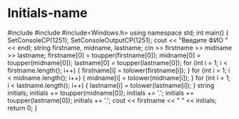 # Initials-name
#include <iostream>
#include <string>
#include<Windows.h>
using namespace std;
int main() {
	SetConsoleCP(1251);
	SetConsoleOutputCP(1251);
	cout << "Введите ФИО " << endl;
	string firstname, midname, lastname;
	cin >> firstname >> midname >> lastname;
	firstname[0] = toupper(firstname[0]);
	midname[0] = toupper(midname[0]);
	lastname[0] = toupper(lastname[0]);
	for (int i = 1; i < firstname.length(); i++) {
		firstname[i] = tolower(firstname[i]);
	}
	for (int i = 1; i < midname.length(); i++) {
		midname[i] = tolower(midname[i]);
	}
	for (int i = 1; i < lastname.length(); i++) {
		lastname[i] = tolower(lastname[i]);
	}
	string initials;
	initials += toupper(midname[0]);
	initials += '.';
	initials += toupper(lastname[0]);
	initials += '.';
	cout << firstname << " " << initials;
	return 0;
}
